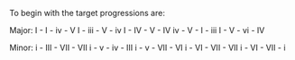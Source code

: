 To begin with the target progressions are:

Major:
I - I - iv - V
I - iii - V - iv
I - IV - V - IV
iv - V - I - iii
I - V - vi - IV

Minor:
i - III - VII - VII
i - v - iv - III
i - v - VII - VI
i - VI - VII - VII
i - VI - VII - i
